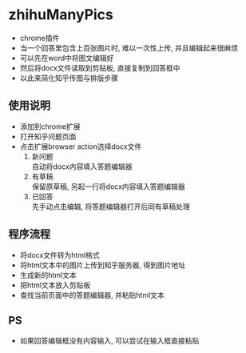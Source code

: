 # zhihuManyPics

* chrome插件
* 当一个回答里包含上百张图片时, 难以一次性上传, 并且编辑起来很麻烦
* 可以先在word中将图文编辑好
* 然后将docx文件读取到剪贴板, 直接复制到回答框中
* 以此来简化知乎传图与排版步骤

## 使用说明
* 添加到chrome扩展
* 打开知乎问题页面
* 点击扩展browser action选择docx文件
   1. 新问题<br />
        自动将docx内容填入答题编辑器<br />
   2. 有草稿<br />
        保留原草稿, 另起一行将docx内容填入答题编辑器<br />
   3. 已回答<br />
        先手动点击编辑, 将答题编辑器打开后同有草稿处理<br />

## 程序流程
* 将docx文件转为html格式
* 将html文本中的图片上传到知乎服务器, 得到图片地址
* 生成新的html文本
* 把html文本放入剪贴板
* 查找当前页面中的答题编辑器, 并粘贴html文本

## PS
* 如果回答编辑框没有内容输入, 可以尝试在输入框直接粘贴


